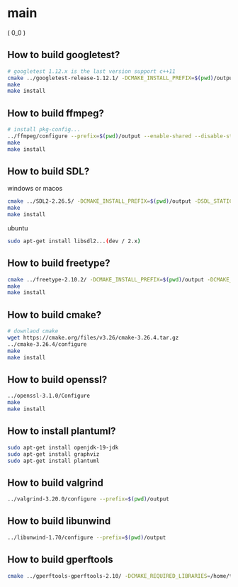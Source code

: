 # main

( 0_0 )

## How to build googletest?

```bash
# googletest 1.12.x is the last version support c++11
cmake ../googletest-release-1.12.1/ -DCMAKE_INSTALL_PREFIX=$(pwd)/output -DBUILD_SHARED_LIBS=ON -DCMAKE_BUILD_TYPE=Release -DCMAKE_CXX_STANDARD=14
make
make install
```

## How to build ffmpeg?

```bash
# install pkg-config...
../ffmpeg/configure --prefix=$(pwd)/output --enable-shared --disable-static --disable-autodetect --disable-asm
make
make install
```

## How to build SDL?

windows or macos

```bash
cmake ../SDL2-2.26.5/ -DCMAKE_INSTALL_PREFIX=$(pwd)/output -DSDL_STATIC=OFF -DCMAKE_BUILD_TYPE=Release
make
make install
```

ubuntu

```bash
sudo apt-get install libsdl2...(dev / 2.x)
```

## How to build freetype?

```bash
cmake ../freetype-2.10.2/ -DCMAKE_INSTALL_PREFIX=$(pwd)/output -DCMAKE_BUILD_TYPE=Release -DBUILD_SHARED_LIBS=true -DFT_DISABLE_BROTLI=ON -DFT_DISABLE_BZIP2=ON -DFT_DISABLE_HARFBUZZ=ON -DFT_DISABLE_PNG=ON -DFT_DISABLE_ZLIB=ON -DFT_REQUIRE_BROTLI=ON -DFT_REQUIRE_BZIP2=ON -DFT_REQUIRE_HARFBUZZ=ON
make
make install
```

## How to build cmake?

```bash
# downlaod cmake
wget https://cmake.org/files/v3.26/cmake-3.26.4.tar.gz
../cmake-3.26.4/configure
make
make install
```

## How to build openssl?

```bash
../openssl-3.1.0/Configure
make
make install
```

## How to install plantuml?

```bash
sudo apt-get install openjdk-19-jdk
sudo apt-get install graphviz
sudo apt-get install plantuml
```

## How to build valgrind

```bash
../valgrind-3.20.0/configure --prefix=$(pwd)/output
```

## How to build libunwind

```bash
../libunwind-1.70/configure --prefix=$(pwd)/output
```

## How to build gperftools

```bash
cmake ../gperftools-gperftools-2.10/ -DCMAKE_REQUIRED_LIBRARIES=/home/test/opensrc/libunwind/build/output/lib -DCMAKE_REQUIRED_INCLUDES=/home/test/opensrc/libunwind/build/output/include
```